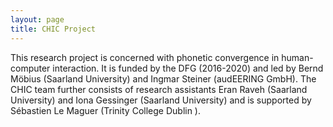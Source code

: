 ```yaml
---
layout: page
title: CHIC Project
---
```


This research project is concerned with phonetic convergence in human-computer interaction. It is funded by the DFG (2016-2020) and led by Bernd Möbius (Saarland University) and Ingmar Steiner (audEERING GmbH). The CHIC team further consists of research assistants Eran Raveh (Saarland University) and Iona Gessinger (Saarland University) and is supported by Sébastien Le Maguer (Trinity College Dublin ).
